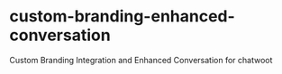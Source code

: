 # custom-branding-enhanced-conversation
Custom Branding Integration and Enhanced Conversation for chatwoot
